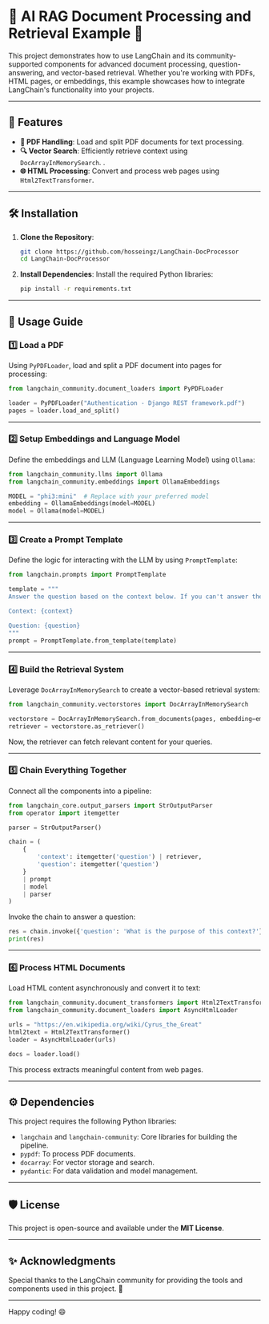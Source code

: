 # 🤖 AI RAG Document Processing and Retrieval Example 🚀


This project demonstrates how to use LangChain and its community-supported components for advanced document processing, question-answering, and vector-based retrieval. Whether you're working with PDFs, HTML pages, or embeddings, this example showcases how to integrate LangChain's functionality into your projects.

---

## 🎯 Features

- **📄 PDF Handling**: Load and split PDF documents for text processing.
- **🔍 Vector Search**: Efficiently retrieve context using `DocArrayInMemorySearch`.
.
- **🌐 HTML Processing**: Convert and process web pages using `Html2TextTransformer`.

---

## 🛠️ Installation

1. **Clone the Repository**:
   ```bash
   git clone https://github.com/hosseingz/LangChain-DocProcessor
   cd LangChain-DocProcessor
   ```

2. **Install Dependencies**:
   Install the required Python libraries:
   ```bash
   pip install -r requirements.txt
   ```

---

## 📝 Usage Guide

### 1️⃣ **Load a PDF**

Using `PyPDFLoader`, load and split a PDF document into pages for processing:

```python
from langchain_community.document_loaders import PyPDFLoader

loader = PyPDFLoader("Authentication - Django REST framework.pdf")
pages = loader.load_and_split()
```

---

### 2️⃣ **Setup Embeddings and Language Model**

Define the embeddings and LLM (Language Learning Model) using `Ollama`:

```python
from langchain_community.llms import Ollama
from langchain_community.embeddings import OllamaEmbeddings

MODEL = "phi3:mini"  # Replace with your preferred model
embedding = OllamaEmbeddings(model=MODEL)
model = Ollama(model=MODEL)
```

---

### 3️⃣ **Create a Prompt Template**

Define the logic for interacting with the LLM by using `PromptTemplate`:

```python
from langchain.prompts import PromptTemplate

template = """
Answer the question based on the context below. If you can't answer the questions, reply "I don't know".

Context: {context}

Question: {question}
"""
prompt = PromptTemplate.from_template(template)
```

---

### 4️⃣ **Build the Retrieval System**

Leverage `DocArrayInMemorySearch` to create a vector-based retrieval system:

```python
from langchain_community.vectorstores import DocArrayInMemorySearch

vectorstore = DocArrayInMemorySearch.from_documents(pages, embedding=embedding)
retriever = vectorstore.as_retriever()
```

Now, the retriever can fetch relevant content for your queries.

---

### 5️⃣ **Chain Everything Together**

Connect all the components into a pipeline:

```python
from langchain_core.output_parsers import StrOutputParser
from operator import itemgetter

parser = StrOutputParser()

chain = (
    {
        'context': itemgetter('question') | retriever,
        'question': itemgetter('question')
    }
    | prompt
    | model
    | parser
)
```

Invoke the chain to answer a question:

```python
res = chain.invoke({'question': 'What is the purpose of this context?'})
print(res)
```

---

### 6️⃣ **Process HTML Documents**

Load HTML content asynchronously and convert it to text:

```python
from langchain_community.document_transformers import Html2TextTransformer
from langchain_community.document_loaders import AsyncHtmlLoader

urls = "https://en.wikipedia.org/wiki/Cyrus_the_Great"
html2text = Html2TextTransformer()
loader = AsyncHtmlLoader(urls)

docs = loader.load()
```

This process extracts meaningful content from web pages.


---

## ⚙️ Dependencies

This project requires the following Python libraries:

- `langchain` and `langchain-community`: Core libraries for building the pipeline.
- `pypdf`: To process PDF documents.
- `docarray`: For vector storage and search.
- `pydantic`: For data validation and model management.

---

## 🛡️ License

This project is open-source and available under the **MIT License**.

---

## ✨ Acknowledgments

Special thanks to the LangChain community for providing the tools and components used in this project. 🙌

---

Happy coding! 😄
